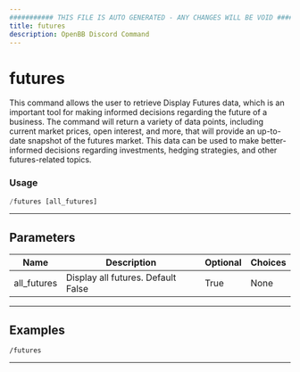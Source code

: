 ```yaml
---
########### THIS FILE IS AUTO GENERATED - ANY CHANGES WILL BE VOID ###########
title: futures
description: OpenBB Discord Command
---
```


# futures

This command allows the user to retrieve Display Futures data, which is an important tool for making informed decisions regarding the future of a business. The command will return a variety of data points, including current market prices, open interest, and more, that will provide an up-to-date snapshot of the futures market. This data can be used to make better-informed decisions regarding investments, hedging strategies, and other futures-related topics.

### Usage

```python wordwrap
/futures [all_futures]
```

---

## Parameters

| Name | Description | Optional | Choices |
| ---- | ----------- | -------- | ------- |
| all_futures | Display all futures. Default False | True | None |


---

## Examples

```
/futures
```

---
